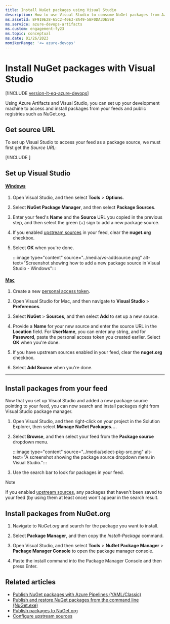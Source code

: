 ```yaml
---
title: Install NuGet packages using Visual Studio
description: How to use Visual Studio to consume NuGet packages from Azure Artifacts feeds and NuGet.org
ms.assetid: BF919E28-65C2-40E3-8A49-5BF0DA3DE598
ms.service: azure-devops-artifacts
ms.custom: engagement-fy23
ms.topic: conceptual
ms.date: 01/26/2023
monikerRange: '<= azure-devops'
---
```


# Install NuGet packages with Visual Studio

[!INCLUDE [version-lt-eq-azure-devops](../../includes/version-lt-eq-azure-devops.md)]

Using Azure Artifacts and Visual Studio, you can set up your development machine to access and install packages from your feeds and public registries such as NuGet.org. 

## Get source URL

To set up Visual Studio to access your feed as a package source, we must first get the *Source URL*:

[!INCLUDE [](../includes/nuget/nuget-consume-endpoint.md)]

## Set up Visual Studio

#### [Windows](#tab/windows/)

1. Open Visual Studio, and then select **Tools** > **Options**.

1. Select **NuGet Package Manager**, and then select **Package Sources**.

1. Enter your feed's **Name** and the **Source** URL you copied in the previous step, and then select the green (+) sign to add a new package source.

1. If you enabled [upstream sources](upstream-sources.md) in your feed, clear the **nuget.org** checkbox.

1. Select **OK** when you're done.

    :::image type="content" source="../media/vs-addsource.png" alt-text="Screenshot showing how to add a new package source in Visual Studio - Windows":::

#### [Mac](#tab/macOS/)

1. Create a new [personal access token](../../organizations/accounts/use-personal-access-tokens-to-authenticate.md).

1. Open Visual Studio for Mac, and then navigate to **Visual Studio** > **Preferences**.

1. Select **NuGet** > **Sources**, and then select **Add** to set up a new source.

1. Provide a **Name** for your new source and enter the source URL in the **Location** field. For **UserName**, you can enter any string, and for **Password**, paste the personal access token you created earlier. Select **OK** when you're done.

1. If you have upstream sources enabled in your feed, clear the **nuget.org** checkbox.

1. Select **Add Source** when you're done.

---

## Install packages from your feed

Now that you set up Visual Studio and added a new package source pointing to your feed, you can now search and install packages right from Visual Studio package manager.

1. Open Visual Studio, and then right-click on your project in the Solution Explorer, then select **Manage NuGet Packages...**.

1. Select **Browse**, and then select your feed from the **Package source** dropdown menu.
    
    :::image type="content" source="../media/select-pkg-src.png" alt-text="A screenshot showing the package source dropdown menu in Visual Studio.":::

1. Use the search bar to look for packages in your feed.

> [!NOTE]
> If you enabled [upstream sources](../nuget/upstream-sources.md), any packages that haven't been saved to your feed (by using them at least once) won't appear in the search result.

## Install packages from NuGet.org

1. Navigate to *NuGet.org* and search for the package you want to install.

1. Select **Package Manager**, and then copy the *Install-Package* command.

1. Open Visual Studio, and then select **Tools** > **NuGet Package Manager** > **Package Manager Console** to open the package manager console.

1. Paste the install command into the Package Manager Console and then press Enter.

## Related articles

- [Publish NuGet packages with Azure Pipelines (YAML/Classic)](../../pipelines/artifacts/nuget.md)
- [Publish and restore NuGet packages from the command line (NuGet.exe)](./publish.md)
- [Publish packages to NuGet.org](./publish-to-nuget-org.md)
- [Configure upstream sources](../how-to/set-up-upstream-sources.md)
